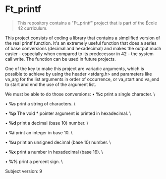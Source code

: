 # Ft_printf
> This repository contains a "Ft_printf" project that is part of the École 42 curriculum.

This project consists of coding a library that contains a simplified version of the real printf function. It's an extremely useful function that does a series of base conversions (decimal and hexadecimal) and makes the output much easier - especially when compared to its predecessor in 42 - the system call write. The function can be used in future projects.

One of the key to make this project are variadic arguments, which is possible to achieve by using the header <stdarg.h> and parameters like va_arg for the list arguments in order of occurrence, or va_start and va_end to start and end the use of the argument list.

We must be able to do those conversions:
• **%c** print a single character. \

• **%s** print a string of characters. \

• **%p** The void * pointer argument is printed in hexadecimal. \

• **%d** print a decimal (base 10) number. \

• **%i** print an integer in base 10. \

• **%u** print an unsigned decimal (base 10) number. \

• **%x** print a number in hexadecimal (base 16). \

• **%%** print a percent sign. \

Subject version: 9
